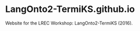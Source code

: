 LangOnto2-TermiKS.github.io
=====================

Website for the LREC Workshop: LangOnto2-TermiKS (2016).
